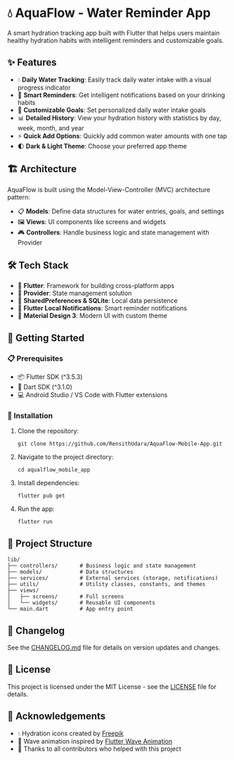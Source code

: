 # 💧 AquaFlow - Water Reminder App

A smart hydration tracking app built with Flutter that helps users maintain healthy hydration habits with intelligent reminders and customizable goals.

## ✨ Features

- 💧 **Daily Water Tracking**: Easily track daily water intake with a visual progress indicator
- 🔔 **Smart Reminders**: Get intelligent notifications based on your drinking habits
- 🎯 **Customizable Goals**: Set personalized daily water intake goals
- 📊 **Detailed History**: View your hydration history with statistics by day, week, month, and year
- ⚡ **Quick Add Options**: Quickly add common water amounts with one tap
- 🌓 **Dark & Light Theme**: Choose your preferred app theme

## 🏗️ Architecture

AquaFlow is built using the Model-View-Controller (MVC) architecture pattern:

- 📋 **Models**: Define data structures for water entries, goals, and settings
- 🖼️ **Views**: UI components like screens and widgets
- 🎮 **Controllers**: Handle business logic and state management with Provider

## 🛠️ Tech Stack

- 📱 **Flutter**: Framework for building cross-platform apps
- 🔄 **Provider**: State management solution
- 💾 **SharedPreferences & SQLite**: Local data persistence
- 🔔 **Flutter Local Notifications**: Smart reminder notifications
- 🎨 **Material Design 3**: Modern UI with custom theme

## 🚀 Getting Started

### 📋 Prerequisites

- 📦 Flutter SDK (^3.5.3)
- 🎯 Dart SDK (^3.1.0)
- 💻 Android Studio / VS Code with Flutter extensions

### 🔧 Installation

1. Clone the repository:
   ```
   git clone https://github.com/RensithUdara/AquaFlow-Mobile-App.git
   ```

2. Navigate to the project directory:
   ```
   cd aqualflow_mobile_app
   ```

3. Install dependencies:
   ```
   flutter pub get
   ```

4. Run the app:
   ```
   flutter run
   ```

## 📁 Project Structure

```
lib/
├── controllers/       # Business logic and state management
├── models/            # Data structures
├── services/          # External services (storage, notifications)
├── utils/             # Utility classes, constants, and themes
├── views/
│   ├── screens/       # Full screens
│   └── widgets/       # Reusable UI components
└── main.dart          # App entry point
```

## 📝 Changelog

See the [CHANGELOG.md](CHANGELOG.md) file for details on version updates and changes.

## 📄 License

This project is licensed under the MIT License - see the [LICENSE](LICENSE) file for details.

## 👏 Acknowledgements

- 💧 Hydration icons created by [Freepik](https://www.freepik.com)
- 🌊 Wave animation inspired by [Flutter Wave Animation](https://github.com/placeholder)
- 🙏 Thanks to all contributors who helped with this project
